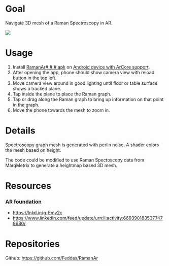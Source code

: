 # Goal

Navigate 3D mesh of a Raman Spectroscopy in AR.

![](https://github.com/Feddas/RamanAr/releases/download/0.0.1/Screenshot_RamanAr0.0.1.jpg)

# Usage

1. Install [RamanAr#.#.#.apk](https://github.com/Feddas/MarqMetrix/releases) on [Android device with ArCore support](https://developers.google.com/ar/discover/supported-devices).
2. After opening the app, phone should show camera view with reload button in the top left.
3. Move camera view around in good lighting until floor or table surface shows a tracked plane.
4. Tap inside the plane to place the Raman graph.
5. Tap or drag along the Raman graph to bring up information on that point in the graph.
6. Move the phone towards the mesh to zoom in.

# Details

Spectroscopy graph mesh is generated with perlin noise. A shader colors the mesh based on height.

The code could be modified to use Raman Spectoscopy data from MarqMetrix to generate a heightmap based 3D mesh.

# Resources

### AR foundation

- https://lnkd.in/g-Emv2c
- https://www.linkedin.com/feed/update/urn:li:activity:6693901835377479680/

# Repositories

Github: https://github.com/Feddas/RamanAr
